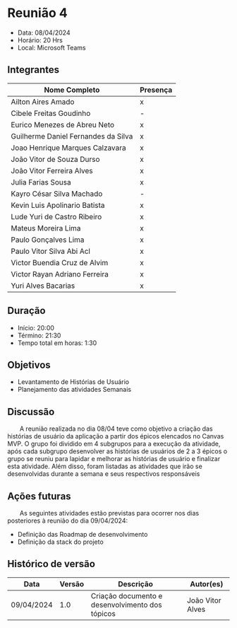 # Reunião 4

- Data: 08/04/2024
- Horário: 20 Hrs
- Local: Microsoft Teams

## **Integrantes**

| Nome Completo                       | Presença |
| ----------------------------------- | -------- |
| Ailton Aires Amado                  | x        |
| Cibele Freitas Goudinho             | -        |
| Eurico Menezes de Abreu Neto        | x        |
| Guilherme Daniel Fernandes da Silva | x        |
| Joao Henrique Marques Calzavara     | x        |
| João Vitor de Souza Durso           | x        |
| João Vitor Ferreira Alves           | x        |
| Julia Farias Sousa                  | x        |
| Kayro César Silva Machado           | -        |
| Kevin Luis Apolinario Batista       | x        |
| Lude Yuri de Castro Ribeiro         | x        |
| Mateus Moreira Lima                 | x        |
| Paulo Gonçalves Lima                | x        |
| Paulo Vitor Silva Abi Acl           | x        |
| Victor Buendia Cruz de Alvim        | x        |
| Victor Rayan Adriano Ferreira       | x        |
| Yuri Alves Bacarias                 | x        |

## **Duração**

- Início: 20:00
- Término: 21:30
- Tempo total em horas: 1:30 

## **Objetivos**

- Levantamento de Histórias de Usuário
- Planejamento das atividades Semanais

## **Discussão**

&emsp;&emsp;A reunião realizada no dia 08/04 teve como objetivo a criação das histórias de usuário da aplicação a partir dos épicos elencados no Canvas MVP. O grupo foi dividido em 4 subgrupos para a execução da atividade, após cada subgrupo desenvolver as histórias de usuários de 2 a 3 épicos o grupo se reuniu para lapidar e melhorar as histórias de usuário e finalizar esta atividade. Além disso, foram listadas as atividades que irão se desenvolvidas durante a semana e seus respectivos responsáveis

## **Ações futuras**
&emsp;&emsp;As seguintes atividades estão previstas para ocorrer nos dias posteriores à reunião do dia 09/04/2024:

- Definição das Roadmap de desenvolvimento
- Definição da stack do projeto

## Histórico de versão

| Data       | Versão | Descrição            | Autor(es)   |
| ---------- | ------ | -------------------- | ----------- |
| 09/04/2024 | 1.0 | Criação documento e desenvolvimento dos tópicos | João Vitor Alves |
